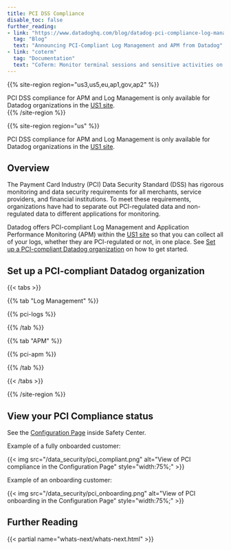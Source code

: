 ```yaml
---
title: PCI DSS Compliance
disable_toc: false
further_reading:
- link: "https://www.datadoghq.com/blog/datadog-pci-compliance-log-management-apm/"
  tag: "Blog"
  text: "Announcing PCI-Compliant Log Management and APM from Datadog"
- link: "coterm"
  tag: "Documentation"
  text: "CoTerm: Monitor terminal sessions and sensitive activities on local and remote systems"
---
```


{{% site-region region="us3,us5,eu,ap1,gov,ap2" %}}
<div class="alert alert-warning">
PCI DSS compliance for APM and Log Management is only available for Datadog organizations in the <a href="/getting_started/site/">US1 site</a>.
</div>
{{% /site-region %}}

{{% site-region region="us" %}}
<div class="alert alert-warning">
PCI DSS compliance for APM and Log Management is only available for Datadog organizations in the <a href="/getting_started/site/">US1 site</a>.
</div>

## Overview

The Payment Card Industry (PCI) Data Security Standard (DSS) has rigorous monitoring and data security requirements for all merchants, service providers, and financial institutions. To meet these requirements, organizations have had to separate out PCI-regulated data and non-regulated data to different applications for monitoring.

Datadog offers PCI-compliant Log Management and Application Performance Monitoring (APM) within the [US1 site][1] so that you can collect all of your logs, whether they are PCI-regulated or not, in one place. See [Set up a PCI-compliant Datadog organization](#set-up-a-pci-compliant-datadog-organization) on how to get started.

## Set up a PCI-compliant Datadog organization

{{< tabs >}}

{{% tab "Log Management" %}}

{{% pci-logs %}}

{{% /tab %}}

{{% tab "APM" %}}

{{% pci-apm %}}

{{% /tab %}}

{{< /tabs >}}

[1]: /getting_started/site/

{{% /site-region %}}

## View your PCI Compliance status

See the [Configuration Page][2] inside Safety Center. 

Example of a fully onboarded customer:

{{< img src="/data_security/pci_compliant.png" alt="View of PCI compliance in the Configuration Page" style="width:75%;" >}}

Example of an onboarding customer:

{{< img src="/data_security/pci_onboarding.png" alt="View of PCI onboarding in the Configuration Page" style="width:75%;" >}}

## Further Reading

{{< partial name="whats-next/whats-next.html" >}}

[2]: https://app.datadoghq.com/organization-settings/safety-center/configuration
